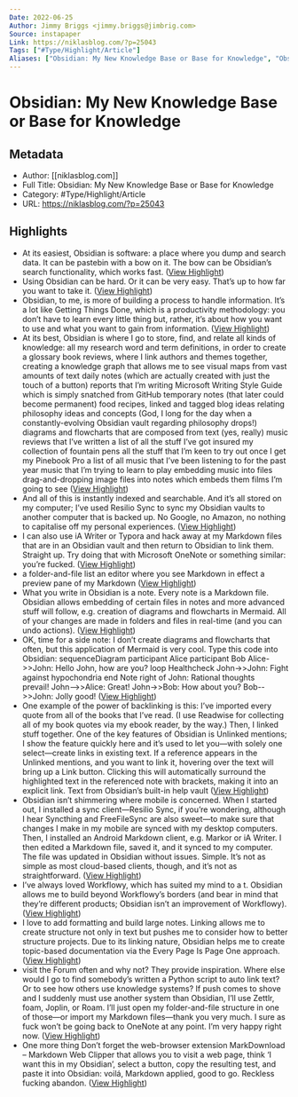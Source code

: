 ```yaml
---
Date: 2022-06-25
Author: Jimmy Briggs <jimmy.briggs@jimbrig.com>
Source: instapaper
Link: https://niklasblog.com/?p=25043
Tags: ["#Type/Highlight/Article"]
Aliases: ["Obsidian: My New Knowledge Base or Base for Knowledge", "Obsidian: My New Knowledge Base or Base for Knowledge"]
---
```

# Obsidian: My New Knowledge Base or Base for Knowledge

## Metadata
- Author: [[niklasblog.com]]
- Full Title: Obsidian: My New Knowledge Base or Base for Knowledge
- Category: #Type/Highlight/Article
- URL: https://niklasblog.com/?p=25043

## Highlights
- At its easiest, Obsidian is software: a place where you dump and search data. It can be pastebin with a bow on it. The bow can be Obsidian’s search functionality, which works fast. ([View Highlight](https://instapaper.com/read/1358169334/14480693))
- Using Obsidian can be hard. Or it can be very easy. That’s up to how far you want to take it. ([View Highlight](https://instapaper.com/read/1358169334/14480695))
- Obsidian, to me, is more of building a process to handle information. It’s a lot like Getting Things Done, which is a productivity methodology: you don’t have to learn every little thing but, rather, it’s about how you want to use and what you want to gain from information. ([View Highlight](https://instapaper.com/read/1358169334/14480696))
- At its best, Obsidian is where I go to store, find, and relate all kinds of knowledge:
  all my research
  word and term definitions, in order to create a glossary
  book reviews, where I link authors and themes together, creating a knowledge graph that allows me to see visual maps from vast amounts of text
  daily notes (which are actually created with just the touch of a button)
  reports that I’m writing
  Microsoft Writing Style Guide which is simply snatched from GitHub
  temporary notes (that later could become permanent)
  food recipes, linked and tagged
  blog ideas
  relating philosophy ideas and concepts (God, I long for the day when a constantly-evolving Obsidian vault regarding philosophy drops!)
  diagrams and flowcharts that are composed from text (yes, really)
  music reviews that I’ve written
  a list of all the stuff I’ve got insured
  my collection of fountain pens
  all the stuff that I’m keen to try out once I get my Pinebook Pro
  a list of all music that I’ve been listening to for the past year
  music that I’m trying to learn to play
  embedding music into files
  drag-and-dropping image files into notes which embeds them
  films I’m going to see ([View Highlight](https://instapaper.com/read/1358169334/14480697))
- And all of this is instantly indexed and searchable. And it’s all stored on my computer; I’ve used Resilio Sync to sync my Obsidian vaults to another computer that is backed up. No Google, no Amazon, no nothing to capitalise off my personal experiences. ([View Highlight](https://instapaper.com/read/1358169334/14480698))
- I can also use iA Writer or Typora and hack away at my Markdown files that are in an Obsidian vault and then return to Obsidian to link them. Straight up. Try doing that with Microsoft OneNote or something similar: you’re fucked. ([View Highlight](https://instapaper.com/read/1358169334/14480699))
- a folder-and-file list
  an editor where you see Markdown in effect
  a preview pane of my Markdown ([View Highlight](https://instapaper.com/read/1358169334/14480701))
- What you write in Obsidian is a note. Every note is a Markdown file. Obsidian allows embedding of certain files in notes and more advanced stuff will follow, e.g. creation of diagrams and flowcharts in Mermaid. All of your changes are made in folders and files in real-time (and you can undo actions). ([View Highlight](https://instapaper.com/read/1358169334/14480702))
- OK, time for a side note: I don’t create diagrams and flowcharts that often, but this application of Mermaid is very cool. Type this code into Obsidian:
  sequenceDiagram
  participant Alice
  participant Bob
  Alice->>John: Hello John, how are you?
  loop Healthcheck
  John->>John: Fight against hypochondria
  end
  Note right of John: Rational thoughts <br/>prevail!
  John-->>Alice: Great!
  John->>Bob: How about you?
  Bob-->>John: Jolly good! ([View Highlight](https://instapaper.com/read/1358169334/14480703))
- One example of the power of backlinking is this: I’ve imported every quote from all of the books that I’ve read. (I use Readwise for collecting all of my book quotes via my ebook reader, by the way.) Then, I linked stuff together. One of the key features of Obsidian is Unlinked mentions; I show the feature quickly here and it’s used to let you—with solely one select—create links in existing text.
  If a reference appears in the Unlinked mentions, and you want to link it, hovering over the text will bring up a Link button. Clicking this will automatically surround the highlighted text in the referenced note with brackets, making it into an explicit link.
  Text from Obsidian’s built-in help vault ([View Highlight](https://instapaper.com/read/1358169334/14480704))
- Obsidian isn’t shimmering where mobile is concerned. When I started out, I installed a sync client—Resilio Sync, if you’re wondering, although I hear Syncthing and FreeFileSync are also sweet—to make sure that changes I make in my mobile are synced with my desktop computers. Then, I installed an Android Markdown client, e.g. Markor or iA Writer. I then edited a Markdown file, saved it, and it synced to my computer. The file was updated in Obsidian without issues. Simple. It’s not as simple as most cloud-based clients, though, and it’s not as straightforward. ([View Highlight](https://instapaper.com/read/1358169334/14480707))
- I’ve always loved Workflowy, which has suited my mind to a t. Obsidian allows me to build beyond Workflowy’s borders (and bear in mind that they’re different products; Obsidian isn’t an improvement of Workflowy). ([View Highlight](https://instapaper.com/read/1358169334/14480708))
- I love to add formatting and build large notes. Linking allows me to create structure not only in text but pushes me to consider how to better structure projects. Due to its linking nature, Obsidian helps me to create topic-based documentation via the Every Page Is Page One approach. ([View Highlight](https://instapaper.com/read/1358169334/14480709))
- visit the Forum often and why not? They provide inspiration. Where else would I go to find somebody’s written a Python script to auto link text? Or to see how others use knowledge systems?
  If push comes to shove and I suddenly must use another system than Obsidian, I’ll use Zettlr, foam, Joplin, or Roam. I’ll just open my folder-and-file structure in one of those—or import my Markdown files—thank you very much. I sure as fuck won’t be going back to OneNote at any point. I’m very happy right now. ([View Highlight](https://instapaper.com/read/1358169334/14480710))
- One more thing
  Don’t forget the web-browser extension MarkDownload – Markdown Web Clipper that allows you to visit a web page, think ‘I want this in my Obsidian’, select a button, copy the resulting test, and paste it into Obsidian: voilá, Markdown applied, good to go. Reckless fucking abandon. ([View Highlight](https://instapaper.com/read/1358169334/14480711))
